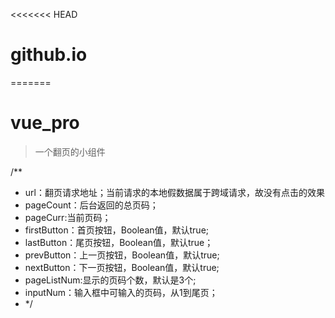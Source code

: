 <<<<<<< HEAD
# github.io
=======
# vue_pro

>一个翻页的小组件

/**
  * url：翻页请求地址；当前请求的本地假数据属于跨域请求，故没有点击的效果
  *	pageCount：后台返回的总页码；
  * pageCurr:当前页码；
  * firstButton：首页按钮，Boolean值，默认true;
  *	lastButton：尾页按钮，Boolean值，默认true；
  * prevButton：上一页按钮，Boolean值，默认true;
  * nextButton：下一页按钮，Boolean值，默认true;
  * pageListNum:显示的页码个数，默认是3个;
  * inputNum：输入框中可输入的页码，从1到尾页；
 * */ 
 
 
